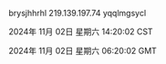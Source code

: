 brysjhhrhl 219.139.197.74 yqqlmgsycl

2024年 11月 02日 星期六 14:20:02 CST

2024年 11月 02日 星期六 06:20:02 GMT

